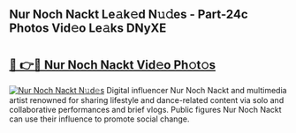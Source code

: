 ## Nur Noch Nackt Le𝚊k𝚎d N𝚞𝚍es - Part-24c Photos Vid𝚎o Le𝚊ks DNyXE

# <h2><a href="http://fb5upj.evod.top/?m=Nur+Noch+Nackt">🔗 👉🔴 Nur Noch Nackt Vid𝚎o Ph𝚘t𝚘s</a></h2>

[![Nur Noch Nackt N𝚞d𝚎s](https://i.imgur.com/8V9OHl7.gif)](http://fb5upj.evod.top/?m=Nur+Noch+Nackt)
Digital influencer Nur Noch Nackt and multimedia artist renowned for sharing lifestyle and dance-related content via solo and collaborative performances and brief vlogs. Public figures Nur Noch Nackt can use their influence to promote social change. 
